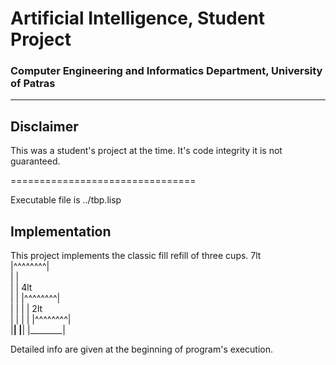 # Artificial Intelligence, Student Project  
### Computer Engineering and Informatics Department, University of Patras
--------------------------
Disclaimer
--------------------------
This was a student's project at the time. It's code integrity it is not guaranteed.

================================
 
Executable file is ../tbp.lisp
 
Implementation
--------------------------
This project implements the classic fill refill of three cups. 
     7lt  
  |^^^^^^^^|    			         
  |        |                         
  |        |     4lt               
  |        |  |^^^^^^^^|            
  |        |  |        |     2lt    
  |        |  |        |  |^^^^^^^^|  
  |________|  |________|  |________|  
  
Detailed info are given at the beginning of program's execution.